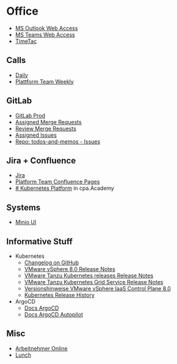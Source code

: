 # Office

- [MS Outlook Web Access](https://exchange.cpa.de/owa)
- [MS Teams Web Access](https://teams.microsoft.com/v2/)
- [TimeTac](https://go.timetac.com/cpagmbh)

## Calls

- [Daily](https://teams.microsoft.com/l/meetup-join/19%3ameeting_ZjY2NzdiYzItMjMwMy00OWM0LWFlMDgtYjk5NjIyMmY4ZmQ0%40thread.v2/0?context=%7b%22Tid%22%3a%228aed73c6-ea60-402a-b52a-d007d7933a34%22%2c%22Oid%22%3a%2253bc69e9-e591-4d34-bfe7-e3f1ea7e0565%22%7d)
- [Plattform Team Weekly](https://teams.microsoft.com/l/meetup-join/19%3ameeting_NzQ0MGM4ZGUtMjQzNy00YmNhLThiZTktMTMxZjczMzNiY2E5%40thread.v2/0?context=%7b%22Tid%22%3a%228aed73c6-ea60-402a-b52a-d007d7933a34%22%2c%22Oid%22%3a%229b13e987-3558-4ff0-901b-771e72eaaa7d%22%7d)

## GitLab

- [GitLab Prod](https://gitlab-prod.cpa.de/sommerfeld/workstation)
- [Assigned Merge Requests](https://gitlab-prod.cpa.de/dashboard/merge_requests?assignee_username=sommerfeld)
- [Review Merge Requests](https://gitlab-prod.cpa.de/dashboard/merge_requests?reviewer_username=sommerfeld)
- [Assigned Issues](https://gitlab-prod.cpa.de/dashboard/issues?sort=created_date&state=opened&assignee_username[]=sommerfeld)
- [Repo: todos-and-memos - Issues](https://gitlab-prod.cpa.de/sommerfeld/todos-and-memos/-/issues)

## Jira + Confluence

- [Jira](https://jira.cpa.de)
- [Platform Team Confluence Pages](https://wiki.cpa.de/display/SF20/Platform+Team)
- [# Kubernetes Platform](https://wiki.cpa.de/display/CPAAC/%23+Kubernetes+Platform) in cpa.Academy

## Systems
- [Minio UI](http://cpa-docker2.itservice.de:9003)

## Informative Stuff

- Kubernetes
    - [Changelog on GitHub](https://github.com/kubernetes/kubernetes/tree/master/CHANGELOG)
    - [VMware vSphere 8.0 Release Notes](https://docs.vmware.com/en/VMware-vSphere/8.0/rn/vmware-vsphere-80-release-notes/index.html)
    - [VMware Tanzu Kubernetes releases Release Notes](https://docs.vmware.com/en/VMware-Tanzu-Kubernetes-releases/services/rn/vmware-tanzu-kubernetes-releases-release-notes/index.html#TKr%201.28.8%20for%20vSphere%208.x)
    - [VMware Tanzu Kubernetes Grid Service Release Notes](https://docs.vmware.com/en/VMware-vSphere/8/rn/vmware-tanzu-kubernetes-grid-service-release-notes/index.html#TKG%20Service%203.0)
    - [Versionshinweise VMware vSphere IaaS Control Plane 8.0](https://docs.vmware.com/de/VMware-vSphere/8.0/rn/vmware-vsphere-with-tanzu-80-release-notes/index.html)
    - [Kubernetes Release History](https://kubernetes.io/releases)
- ArgoCD
    - [Docs ArgoCD](https://argo-cd.readthedocs.io/en/stable)
    - [Docs ArgoCD Autopilot](https://argocd-autopilot.readthedocs.io/en/stable)

## Misc

- [Arbeitnehmer Online](https://apps.datev.de/ano)
- [Lunch](https://wiki.cpa.de/pages/viewpage.action?pageId=288850338)
